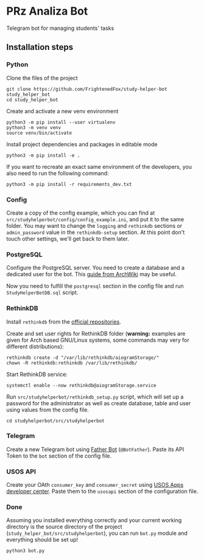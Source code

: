 # PRz Analiza Bot

Telegram bot for managing students' tasks

## Installation steps

### Python

Clone the files of the project
```shell
git clone https://github.com/FrightenedFox/study-helper-bot study_helper_bot
cd study_helper_bot
```

Create and activate a new venv environment
```shell
python3 -m pip install --user virtualenv
python3 -m venv venv
source venv/bin/activate
```

Install project dependencies and packages in editable mode
```shell
python3 -m pip install -e .
```

If you want to recreate an exact same environment of the developers, you also need to run the following command:
```shell
python3 -m pip install -r requirements_dev.txt
```

### Config

Create a copy of the config example, which you can find at `src/studyhelperbot/config/config_example.ini`, and put it to
the same folder. You may want to change the `logging` and `rethinkdb` sections or `admin_password` value in
the `rethinkdb-setup` section. At this point don't touch other settings, we'll get back to them later.

### PostgreSQL

Configure the PostgreSQL server. You need to create a database and a dedicated user for the bot.
This [guide from ArchWiki](https://wiki.archlinux.org/title/PostgreSQL#Installation) may be useful.

Now you need to fulfill the `postgresql` section in the config file and run `StudyHelperBotDB.sql` script.

### RethinkDB

Install `rethinkdb` from the [official repositories](https://rethinkdb.com/docs/install/).

Create and set user rights for RethinkDB folder (**warning:** examples are given for Arch based GNU/Linux systems, some
commands may very for different distributions):

```shell
rethinkdb create -d "/var/lib/rethinkdb/aiogramStorage/"
chown -R rethinkdb:rethinkdb /var/lib/rethinkdb/
```

Start RethinkDB service:

```shell
systemctl enable --now rethinkdb@aiogramStorage.service
```

Run `src/studyhelperbot/rethinkdb_setup.py` script, which will set up a password for the administrator as well as create
database, table and user using values from the config file.

```shell
cd studyhelperbot/src/studyhelperbot
```

### Telegram

Create a new Telegram bot using [Father Bot](https://telegram.me/BotFather) (`@BotFather`). Paste its API Token to
the `bot` section of the config file.

### USOS API

Create your OAth `consumer_key` and `consumer_secret`
using [USOS Apps developer center](https://usosapps.prz.edu.pl/developers/). Paste them to the `usosapi` section of the
configuration file. 

### Done

Assuming you installed everything correctly and your current working directory is the source directory of the project
(`study_helper_bot/src/studyhelperbot`), you can run `bot.py` module and everything should be set up!

```shell
python3 bot.py
```
